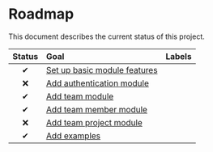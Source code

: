 # Roadmap

This document describes the current status of this project.


| Status | Goal | Labels | 
| :---: | :--- | --- | 
| ✔ | [Set up basic module features]() || 
| ❌ | [Add authentication module]() ||
| ✔ | [Add team module]() ||
| ✔ | [Add team member module]() ||
| ❌ | [Add team project module]() ||
| ✔ | [Add examples]() ||
